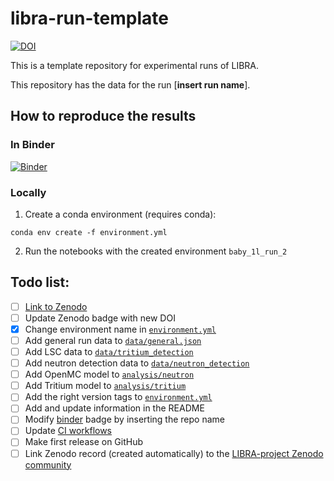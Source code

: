 # libra-run-template

[![DOI](https://zenodo.org/badge/DOI/10.5281/zenodo.INSERT-DOI.svg)](https://doi.org/10.5281/zenodo.INSERT-DOI)

This is a template repository for experimental runs of LIBRA.

This repository has the data for the run [**insert run name**].

## How to reproduce the results

### In Binder

[![Binder](https://mybinder.org/badge_logo.svg)](https://mybinder.org/v2/gh/LIBRA-project/INSERT-REPO-NAME/HEAD)

### Locally

1. Create a conda environment (requires conda):

```
conda env create -f environment.yml
```

2. Run the notebooks with the created environment `baby_1l_run_2`

## Todo list:
- [ ] [Link to Zenodo](https://zenodo.org/)
- [ ] Update Zenodo badge with new DOI
- [x] Change environment name in [`environment.yml`](environment.yml)
- [ ] Add general run data to [`data/general.json`](data/general.json)
- [ ] Add LSC data to [`data/tritium_detection`](data/tritium_detection)
- [ ] Add neutron detection data to [`data/neutron_detection`](data/neutron_detection)
- [ ] Add OpenMC model to [`analysis/neutron`](analysis/neutron)
- [ ] Add Tritium model to [`analysis/tritium`](analysis/tritium)
- [ ] Add the right version tags to [`environment.yml`](environment.yml)
- [ ] Add and update information in the README
- [ ] Modify [binder](https://mybinder.org/) badge by inserting the repo name
- [ ] Update [CI workflows](.github/workflows)
- [ ] Make first release on GitHub
- [ ] Link Zenodo record (created automatically) to the [LIBRA-project Zenodo community](https://zenodo.org/communities/libra-project/records)